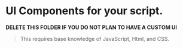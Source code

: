 # UI Components for your script.

**DELETE THIS FOLDER IF YOU DO NOT PLAN TO HAVE A CUSTOM UI**

> This requires base knowledge of JavaScript, Html, and CSS. 